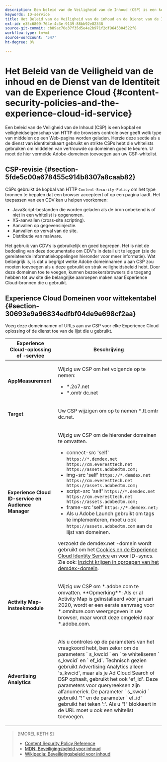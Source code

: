 ```yaml
---
description: Een beleid van de Veiligheid van de Inhoud (CSP) is een kopbal en veiligheidseigenschap van HTTP die browsers controle over geeft welk type van middelen op een Web-pagina worden geladen. Herzie deze sectie als u de dienst van identiteitskaart gebruikt en strikte CSPs hebt die whitelists gebruiken om middelen van vertrouwde op domeinen goed te keuren. U moet de hier vermelde Adobe-domeinen toevoegen aan uw CSP-whitelist.
keywords: ID-service
title: Het Beleid van de Veiligheid van de inhoud en de Dienst van de Identiteit van de Experience Cloud
exl-id: e35c6809-764e-4c3e-9139-88bb92e82338
source-git-commit: cb89ac70e37f35d5e4e2b971f2df9645304522f8
workflow-type: tm+mt
source-wordcount: '547'
ht-degree: 0%

---
```


# Het Beleid van de Veiligheid van de inhoud en de Dienst van de Identiteit van de Experience Cloud {#content-security-policies-and-the-experience-cloud-id-service}

Een beleid van de Veiligheid van de Inhoud (CSP) is een kopbal en veiligheidseigenschap van HTTP die browsers controle over geeft welk type van middelen op een Web-pagina worden geladen. Herzie deze sectie als u de dienst van identiteitskaart gebruikt en strikte CSPs hebt die whitelists gebruiken om middelen van vertrouwde op domeinen goed te keuren. U moet de hier vermelde Adobe-domeinen toevoegen aan uw CSP-whitelist.

## CSP-revisie {#section-5fde5c00a678455c914b8307a8caab82}

CSPs gebruikt de kopbal van HTTP `Content-Security-Policy` om het type bronnen te bepalen dat een browser accepteert of op een pagina laadt. Het toepassen van een CDV kan u helpen voorkomen:

* JavaScript-bestanden die worden geladen als de bron onbekend is of niet in een whitelist is opgenomen.
* XS-aanvallen (cross-site scripting).
* Aanvallen op gegevensinjectie.
* Aanvallen op verval van de site.
* Distributie van malware.

Het gebruik van CDV’s is gebruikelijk en goed begrepen. Het is niet de bedoeling van deze documentatie om CDV&#39;s in detail uit te leggen (zie de gerelateerde informatiekoppelingen hieronder voor meer informatie). Wat belangrijk is, is dat u begrijpt welke Adobe domeinnamen u aan CSP zou moeten toevoegen als u deze gebruikt en strak veiligheidsbeleid hebt. Door deze domeinen toe te voegen, kunnen bezoekersbrowsers die toegang hebben tot uw site die belangrijke aanroepen maken naar Experience Cloud-bronnen die u gebruikt.

## Experience Cloud Domeinen voor wittekentabel {#section-30693e9a96834edfbf04de9e698cf2aa}

Voeg deze domeinnamen of URLs aan uw CSP voor elke Experience Cloud oplossing of de dienst toe van de lijst die u gebruikt.

<table id="table_EC9FC999A62D4B7A830CE73B0AB9EF3C"> 
 <thead> 
  <tr> 
   <th colname="col1" class="entry"> Experience Cloud-oplossing of -service </th> 
   <th colname="col2" class="entry"> Beschrijving </th> 
  </tr> 
 </thead>
 <tbody> 
  <tr> 
   <td colname="col1"> <p> <b>AppMeasurement</b> </p> </td> 
   <td colname="col2"> <p>Wijzig uw CSP om het volgende op te nemen: </p> <p> 
     <ul id="ul_7522AE83A03A4115A84DF5B32D6DD79B"> 
      <li id="li_AB1EC161FB154BEDA1BEFE76C8A38A90"> <span class="codeph"> *.2o7.net</span> </li> 
      <li id="li_4B12A283716746949201528CD6AF529E"> <span class="codeph"> *.omtr dc.net</span> </li> 
     </ul> </p> </td> 
  </tr> 
  <tr> 
   <td colname="col1"> <p> <b>Target</b> </p> </td> 
   <td colname="col2"> <p>Uw CSP wijzigen om op te nemen <span class="codeph"> *.tt.omtr dc.net</span>. </p> </td> 
  </tr> 
  <tr> 
   <td colname="col1"> <p> <b>Experience Cloud ID-service en Audience Manager</b> </p> </td> 
   <td colname="col2"> <p>Wijzig uw CSP om de hieronder domeinen te omvatten.</p> 
   <p><ul>
   <li>connect-src 'self' <code>https://*.demdex.net https://cm.everesttech.net https://assets.adobedtm.com;</code></li>
   <li>img-src 'self' <code>https://*.demdex.net https://cm.everesttech.net https://assets.adobedtm.com;</code></li>
   <li>script-src 'self' <code>https://*.demdex.net https://cm.everesttech.net https://assets.adobedtm.com;</code></li>
   <li>frame-src 'self' <code>https://*.demdex.net;</code></li>
   <li>Als u Adobe Launch gebruikt om tags te implementeren, moet u ook <code>https://assets.adobedtm.com</code> aan de lijst van domeinen.</li></ul></p> <p>verzoekt de <span class="codeph"> demdex.net</span> -domein wordt gebruikt om het <a href="../introduction/cookies.md" format="dita" scope="local"> Cookies en de Experience Cloud Identity Service</a> en voor ID-syncs. Zie ook: <a href="https://experienceleague.adobe.com/docs/audience-manager/user-guide/reference/demdex-calls.html" format="https" scope="external"> Inzicht krijgen in oproepen van het demdex-domein</a>. </p> </td> </tr> 
 <tr>
 <td colname="col1"> <p> <b>Activity Map-insteekmodule</b> </p> </td> 
 <td colname="col2"> <p>Wijzig uw CSP om *.adobe.com te omvatten. **Opmerking**: Als er al Activity Map is geïnstalleerd vóór januari 2020, wordt er een eerste aanvraag voor *.omniture.com weergegeven in uw browser, maar wordt deze omgeleid naar *.adobe.com. </p></td> 
 </tr>
 <tr>
 <td colname="col1"> <p> <b>Advertising Analytics</b> </p> </td> 
 <td colname="col2"> <p>Als u controles op de parameters van het vraagkoord hebt, ben zeker om de parameters ` s_kwcid ` en ` te whiteliseren ` s_kwcid` en ` ef_id`. Technisch gezien gebruikt Advertising Analytics alleen 's_kwcid', maar als je Ad Cloud Search of DSP ophaalt, gebruikt het ook 'ef_id'. Deze parameters voor queryreeksen zijn alfanumeriek. De parameter ` s_kwcid ` gebruikt "!" en de parameter ` ef_id' gebruikt het teken ':'. Als u "!" blokkeert in de URL moet u ook een whitelist toevoegen.</p></td> 
 </tr>
 </tbody> 
</table>

>[!MORELIKETHIS]
>
>* [Content Security Policy Reference](https://content-security-policy.com/)
>* [MDN: Beveiligingsbeleid voor inhoud](https://developer.mozilla.org/en-US/docs/Web/HTTP/CSP)
>* [Wikipedia: Beveiligingsbeleid voor inhoud](https://en.wikipedia.org/wiki/Content_Security_Policy)

